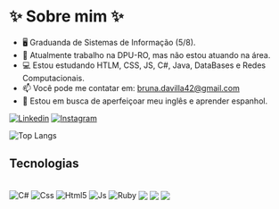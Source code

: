 # ✨ Sobre mim ✨

- 🖥️ Graduanda de Sistemas de Informação (5/8).
- 💼 Atualmente trabalho na DPU-RO, mas não estou atuando na área.
- 💻 Estou estudando HTLM, CSS, JS, C#, Java, DataBases e Redes Computacionais. 
- 📫 Você pode me contatar em: bruna.davilla42@gmail.com
- 💬 Estou em busca de aperfeiçoar meu inglês e aprender espanhol.

[![Linkedin](https://img.shields.io/badge/LinkedIn-0077B5?style=for-the-badge&logo=linkedin&logoColor=white)](linkedin.com/in/bruna-davila17)
[![Instagram](https://img.shields.io/badge/Instagram-E4405F?style=for-the-badge&logo=instagram&logoColor=white)](https://www.instagram.com/ctrlatlb?igsh=OXltc3dsZGExcHQ1)

![Top Langs](https://github-readme-stats.vercel.app/api/top-langs/?username=ctrlbrunad&layout=compact&)


## Tecnologias
<div style="display: inline_block"><br/>
<img align="center" alt="C#" src="https://img.shields.io/badge/C%23-239120?style=for-the-badge&logo=c-sharp&logoColor=white" />
<img align="center" alt="Css" src="https://img.shields.io/badge/CSS3-1572B6?style=for-the-badge&logo=css3&logoColor=white" />
<img align="center" alt="Html5" src="https://img.shields.io/badge/HTML5-E34F26?style=for-the-badge&logo=html5&logoColor=white" />
<img align="center" alt="Js" src="https://img.shields.io/badge/JavaScript-F7DF1E?style=for-the-badge&logo=javascript&logoColor=black" />
<img align="center" alt="Ruby" src="https://img.shields.io/badge/Ruby-CC342D?style=for-the-badge&logo=ruby&logoColor=white" />
<img align="center" alt"React" src="https://img.shields.io/badge/React-20232A?style=for-the-badge&logo=react&logoColor=61DAFB" />
<img align="center" alt"Bootstrap" src="https://img.shields.io/badge/Bootstrap-563D7C?style=for-the-badge&logo=bootstrap&logoColor=white" />
<img align ="center" alt"Java" src="https://img.shields.io/badge/Java-ED8B00?style=for-the-badge&logo=openjdk&logoColor=white"
</div>
